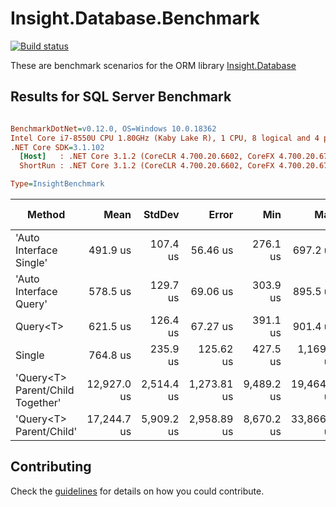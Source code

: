 # Insight.Database.Benchmark

[![Build status][build-svg]][build]

These are benchmark scenarios for the ORM library [Insight.Database](https://github.com/jonwagner/Insight.Database)

## Results for SQL Server Benchmark

``` ini

BenchmarkDotNet=v0.12.0, OS=Windows 10.0.18362
Intel Core i7-8550U CPU 1.80GHz (Kaby Lake R), 1 CPU, 8 logical and 4 physical cores
.NET Core SDK=3.1.102
  [Host]   : .NET Core 3.1.2 (CoreCLR 4.700.20.6602, CoreFX 4.700.20.6702), X64 RyuJIT  [AttachedDebugger]
  ShortRun : .NET Core 3.1.2 (CoreCLR 4.700.20.6602, CoreFX 4.700.20.6702), X64 RyuJIT

Type=InsightBenchmark  

```

|                           Method |        Mean |     StdDev |       Error |        Min |         Max |     Op/s | Gen 0 | Gen 1 | Gen 2 | Allocated |
|--------------------------------- |------------:|-----------:|------------:|-----------:|------------:|---------:|------:|------:|------:|----------:|
|          &#39;Auto Interface Single&#39; |    491.9 us |   107.4 us |    56.46 us |   276.1 us |    697.2 us | 2,033.01 |     - |     - |     - |   18.2 KB |
|           &#39;Auto Interface Query&#39; |    578.5 us |   129.7 us |    69.06 us |   303.9 us |    895.5 us | 1,728.53 |     - |     - |     - |   18.2 KB |
|                         Query&lt;T&gt; |    621.5 us |   126.4 us |    67.27 us |   391.1 us |    901.4 us | 1,609.02 |     - |     - |     - |  17.88 KB |
|                           Single |    764.8 us |   235.9 us |   125.62 us |   427.5 us |  1,169.5 us | 1,307.57 |     - |     - |     - |   17.9 KB |
| &#39;Query&lt;T&gt; Parent/Child Together&#39; | 12,927.0 us | 2,514.4 us | 1,273.81 us | 9,489.2 us | 19,464.5 us |    77.36 |     - |     - |     - |  39.54 KB |
|          &#39;Query&lt;T&gt; Parent/Child&#39; | 17,244.7 us | 5,909.2 us | 2,958.89 us | 8,670.2 us | 33,866.5 us |    57.99 |     - |     - |     - |  39.52 KB |

## Contributing

Check the [guidelines](https://github.com/Jaxelr/InsightBenchmark/blob/master/.github/CONTRIBUTING.md) for details on how you could contribute.

[build]: https://ci.appveyor.com/project/Jaxelr/insight-database-benchmark/branch/master?fullLog=true
[build-svg]: https://ci.appveyor.com/api/projects/status/5ljodk64tubam5i5?svg=true
